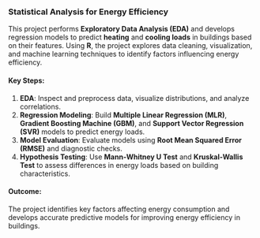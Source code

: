 ### Statistical Analysis for Energy Efficiency

This project performs **Exploratory Data Analysis (EDA)** and develops regression models to predict **heating** and **cooling loads** in buildings based on their features. Using **R**, the project explores data cleaning, visualization, and machine learning techniques to identify factors influencing energy efficiency.

#### Key Steps:
1. **EDA**: Inspect and preprocess data, visualize distributions, and analyze correlations.
2. **Regression Modeling**: Build **Multiple Linear Regression (MLR)**, **Gradient Boosting Machine (GBM)**, and **Support Vector Regression (SVR)** models to predict energy loads.
3. **Model Evaluation**: Evaluate models using **Root Mean Squared Error (RMSE)** and diagnostic checks.
4. **Hypothesis Testing**: Use **Mann-Whitney U Test** and **Kruskal-Wallis Test** to assess differences in energy loads based on building characteristics.

#### Outcome:
The project identifies key factors affecting energy consumption and develops accurate predictive models for improving energy efficiency in buildings.
